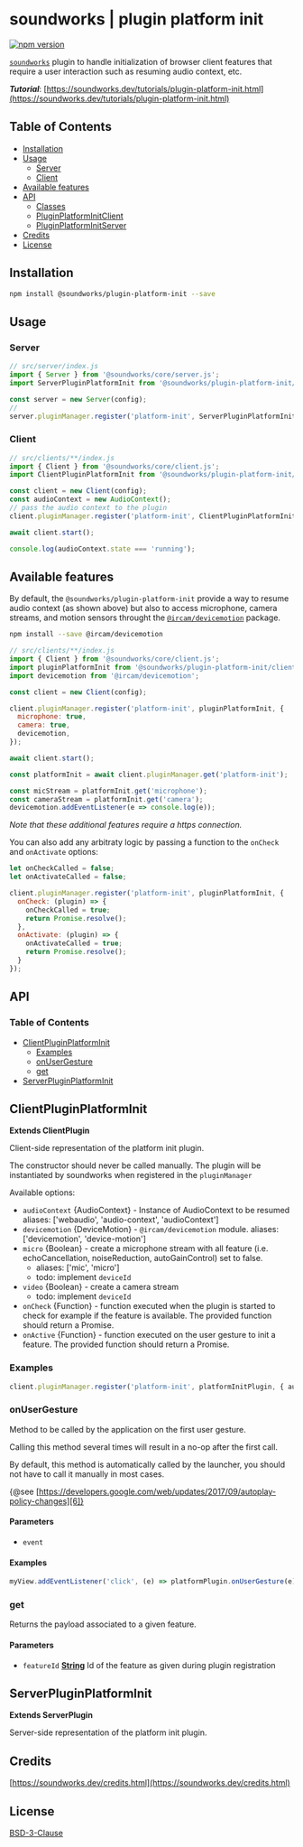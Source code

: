 # soundworks | plugin platform init

[![npm version](https://badge.fury.io/js/@soundworks%2Fplugin-platform-init.svg)](https://badge.fury.io/js/@soundworks%2Fplugin-platform)

[`soundworks`](https://soundworks.dev) plugin to handle initialization of browser client features that require a user interaction such as resuming audio context, etc.

**_Tutorial_**: [https://soundworks.dev/tutorials/plugin-platform-init.html](https://soundworks.dev/tutorials/plugin-platform-init.html)

## Table of Contents

<!-- toc -->

- [Installation](#installation)
- [Usage](#usage)
  * [Server](#server)
  * [Client](#client)
- [Available features](#available-features)
- [API](#api)
  * [Classes](#classes)
  * [PluginPlatformInitClient](#pluginplatforminitclient)
  * [PluginPlatformInitServer](#pluginplatforminitserver)
- [Credits](#credits)
- [License](#license)

<!-- tocstop -->

## Installation

```sh
npm install @soundworks/plugin-platform-init --save
```

## Usage

### Server

```js
// src/server/index.js
import { Server } from '@soundworks/core/server.js';
import ServerPluginPlatformInit from '@soundworks/plugin-platform-init/server.js';

const server = new Server(config);
//
server.pluginManager.register('platform-init', ServerPluginPlatformInit);
```

### Client

```js
// src/clients/**/index.js
import { Client } from '@soundworks/core/client.js';
import ClientPluginPlatformInit from '@soundworks/plugin-platform-init/client.js';

const client = new Client(config);
const audioContext = new AudioContext();
// pass the audio context to the plugin
client.pluginManager.register('platform-init', ClientPluginPlatformInit, { audioContext });

await client.start();

console.log(audioContext.state === 'running');
```

## Available features

By default, the `@soundworks/plugin-platform-init` provide a way to resume audio context (as shown above) but also to access microphone, camera streams, and motion sensors throught the [`@ircam/devicemotion`](https://www.npmjs.com/package/@ircam/devicemotion) package.

```sh
npm install --save @ircam/devicemotion
```

```js
// src/clients/**/index.js
import { Client } from '@soundworks/core/client.js';
import pluginPlatformInit from '@soundworks/plugin-platform-init/client.js';
import devicemotion from '@ircam/devicemotion';

const client = new Client(config);

client.pluginManager.register('platform-init', pluginPlatformInit, {
  microphone: true,
  camera: true,
  devicemotion,
});

await client.start();

const platformInit = await client.pluginManager.get('platform-init');

const micStream = platformInit.get('microphone');
const cameraStream = platformInit.get('camera');
devicemotion.addEventListener(e => console.log(e));
```

_Note that these additional features require a https connection._

You can also add any arbitraty logic by passing a function to the `onCheck` and
`onActivate` options:

```js
let onCheckCalled = false;
let onActivateCalled = false;

client.pluginManager.register('platform-init', pluginPlatformInit, {
  onCheck: (plugin) => {
    onCheckCalled = true;
    return Promise.resolve();
  },
  onActivate: (plugin) => {
    onActivateCalled = true;
    return Promise.resolve();
  }
});
```

## API

<!-- api -->
<!-- Generated by documentation.js. Update this documentation by updating the source code. -->

### Table of Contents

*   [ClientPluginPlatformInit][1]
    *   [Examples][2]
    *   [onUserGesture][3]
    *   [get][4]
*   [ServerPluginPlatformInit][5]

## ClientPluginPlatformInit

**Extends ClientPlugin**

Client-side representation of the platform init plugin.

The constructor should never be called manually. The plugin will be
instantiated by soundworks when registered in the `pluginManager`

Available options:

*   `audioContext` {AudioContext} - Instance of AudioContext to be resumed
    aliases: \['webaudio', 'audio-context', 'audioContext']
*   `devicemotion` {DeviceMotion} - `@ircam/devicemotion` module.
    aliases: \['devicemotion', 'device-motion']
*   `micro` {Boolean} - create a microphone stream with all feature (i.e.
    echoCancellation, noiseReduction, autoGainControl) set to false.
    *   aliases: \['mic', 'micro']
    *   todo: implement `deviceId`
*   `video` {Boolean} - create a camera stream
    *   todo: implement `deviceId`
*   `onCheck` {Function} - function executed when the plugin is started to check
    for example if the feature is available. The provided function should return
    a Promise.
*   `onActive` {Function} - function executed on the user gesture to init a feature.
    The provided function should return a Promise.

### Examples

```javascript
client.pluginManager.register('platform-init', platformInitPlugin, { audioContext });
```

### onUserGesture

Method to be called by the application on the first user gesture.

Calling this method several times will result in a no-op after the first call.

By default, this method is automatically called by the launcher, you should not
have to call it manually in most cases.

{@see [https://developers.google.com/web/updates/2017/09/autoplay-policy-changes][6]}

#### Parameters

*   `event` &#x20;

#### Examples

```javascript
myView.addEventListener('click', (e) => platformPlugin.onUserGesture(e));
```

### get

Returns the payload associated to a given feature.

#### Parameters

*   `featureId` **[String][7]** Id of the feature as given during plugin registration

## ServerPluginPlatformInit

**Extends ServerPlugin**

Server-side representation of the platform init plugin.

[1]: #clientpluginplatforminit

[2]: #examples

[3]: #onusergesture

[4]: #get

[5]: #serverpluginplatforminit

[6]: https://developers.google.com/web/updates/2017/09/autoplay-policy-changes

[7]: https://developer.mozilla.org/docs/Web/JavaScript/Reference/Global_Objects/String

<!-- apistop -->

## Credits

[https://soundworks.dev/credits.html](https://soundworks.dev/credits.html)

## License

[BSD-3-Clause](./LICENSE)
